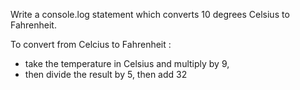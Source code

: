 Write a console.log statement which converts 
10 degrees Celsius to Fahrenheit.

To convert from Celcius to Fahrenheit :
- take the temperature in Celsius and multiply by 9, 
- then divide the result by 5, then add 32
